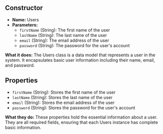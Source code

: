 ## **Constructor**
- **Name:** Users
- **Parameters:**
  - `firstName` (String): The first name of the user
  - `lastName` (String): The last name of the user
  - `email` (String): The email address of the user
  - `password` (String): The password for the user's account

**What it does:**
The Users class is a data model that represents a user in the system. It encapsulates basic user information including their name, email, and password.

## **Properties**
- `firstName` (String): Stores the first name of the user
- `lastName` (String): Stores the last name of the user
- `email` (String): Stores the email address of the user
- `password` (String): Stores the password for the user's account

**What they do:**
These properties hold the essential information about a user. They are all required fields, ensuring that each Users instance has complete basic information.